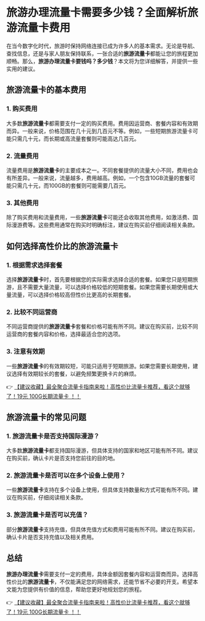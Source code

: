 # 旅游办理流量卡需要多少钱？全面解析旅游流量卡费用

在当今数字化时代，旅游时保持网络连接已成为许多人的基本需求。无论是导航、查找信息，还是与家人朋友保持联系，一张合适的**旅游流量卡**都能让您的旅程更加顺畅。那么，**旅游办理流量卡要钱吗？多少钱**？本文将为您详细解答，并提供一些实用的建议。

## 旅游流量卡的基本费用

### 1. 购买费用
大多数**旅游流量卡**都需要支付一定的购买费用。费用因运营商、套餐内容和有效期而异。一般来说，价格范围在几十元到几百元不等。例如，一些短期旅游流量卡可能只需几十元，而长期或高流量套餐则可能高达几百元。

### 2. 流量费用
流量费用是**旅游流量卡**的主要成本之一。不同套餐提供的流量大小不同，费用也会有所差异。一般来说，流量越多，费用越高。例如，一个包含10GB流量的套餐可能只需几十元，而100GB的套餐则可能需要几百元。

### 3. 其他费用
除了购买费用和流量费用，一些**旅游流量卡**可能还会收取其他费用，如激活费、国际漫游费等。这些费用通常在购买时明确标注，建议在购买前仔细阅读相关条款。

## 如何选择高性价比的旅游流量卡

### 1. 根据需求选择套餐
选择**旅游流量卡**时，首先要根据您的实际需求选择合适的套餐。如果您只是短期旅游，且不需要大量流量，可以选择价格较低的短期套餐。如果您需要长期使用或大量流量，可以选择价格较高但性价比更高的长期套餐。

### 2. 比较不同运营商
不同运营商提供的**旅游流量卡**套餐和价格可能有所不同。建议在购买前，比较不同运营商的套餐内容和价格，选择最适合您的选项。

### 3. 注意有效期
一些**旅游流量卡**的有效期较短，可能只适用于短期旅游。如果您需要长期使用，建议选择有效期较长的套餐，以避免频繁更换卡片的麻烦。

👉 [【建议收藏】最全聚合流量卡指南来啦！高性价比流量卡推荐，看这个就够了！19元 100G长期流量卡 ！！](https://bit.ly/Liuliangka)

## 旅游流量卡的常见问题

### 1. 旅游流量卡是否支持国际漫游？
大多数**旅游流量卡**都支持国际漫游，但具体支持的国家和地区可能有所不同。建议在购买前，确认卡片是否支持您前往的目的地。

### 2. 旅游流量卡是否可以在多个设备上使用？
一些**旅游流量卡**支持在多个设备上使用，但具体支持数量和方式可能有所不同。建议在购买前，仔细阅读相关条款。

### 3. 旅游流量卡是否可以充值？
部分**旅游流量卡**支持充值，但具体充值方式和费用可能有所不同。建议在购买前，确认卡片是否支持充值以及相关费用。

## 总结

**旅游办理流量卡**需要支付一定的费用，具体金额因套餐内容和运营商而异。选择高性价比的**旅游流量卡**，不仅能满足您的网络需求，还能节省不必要的开支。希望本文能为您提供有价值的信息，帮助您更好地规划您的旅程。

👉 [【建议收藏】最全聚合流量卡指南来啦！高性价比流量卡推荐，看这个就够了！19元 100G长期流量卡 ！！](https://bit.ly/Liuliangka)